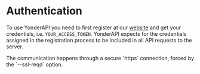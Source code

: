 # Authentication

To use YonderAPI you need to first register at our [website](http://yonderlabs.com/#contact) and get your credentials, i.e. `YOUR_ACCESS_TOKEN`.
YonderAPI expects for the credentials assigned in the registration process to be included in all API requests to the server.

<aside class="notice">
The communication happens through a secure `https` connection, forced by the `--ssl-reqd` option.</aside>
